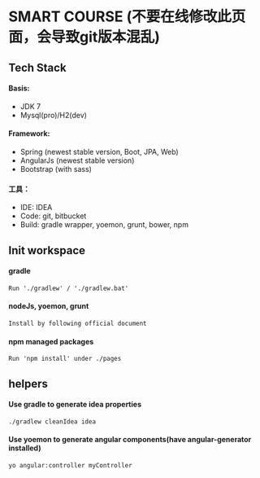 # SMART COURSE (不要在线修改此页面，会导致git版本混乱)
## Tech Stack
####  Basis:
* JDK 7
* Mysql(pro)/H2(dev)
#### Framework:
* Spring (newest stable version, Boot, JPA, Web)
* AngularJs (newest stable version)
* Bootstrap (with sass)
#### 工具：
* IDE: IDEA
* Code: git, bitbucket
* Build: gradle wrapper, yoemon, grunt, bower, npm

## Init workspace
#### gradle 
    Run './gradlew' / './gradlew.bat'
#### nodeJs, yoemon, grunt
    Install by following official document
#### npm managed packages
    Run 'npm install' under ./pages
    
## helpers
#### Use gradle to generate idea properties
    ./gradlew cleanIdea idea
#### Use yoemon to generate angular components(have angular-generator installed)
    yo angular:controller myController
    
    
